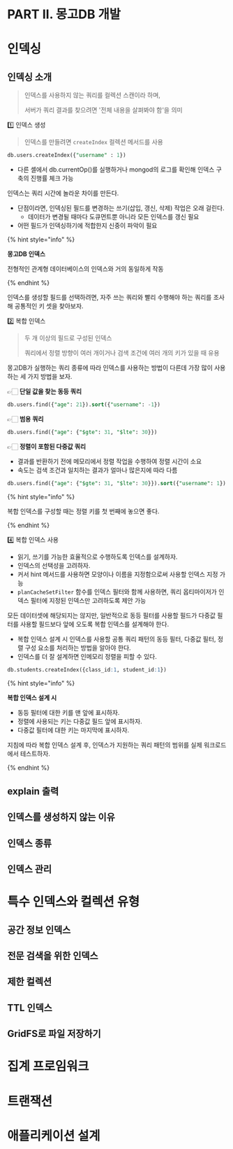 # PART II. 몽고DB 개발

# 인덱싱

## 인덱싱 소개

> 인덱스를 사용하지 않는 쿼리를 컬렉션 스캔이라 하며,
>
> 서버가 쿼리 결과를 찾으려면 '전체 내용을 살펴봐야 함'을 의미

1️⃣ 인덱스 생성

> 인덱스를 만들려면 `createIndex` 컬렉션 메서드를 사용

```sql
db.users.createIndex({"username" : 1})
```

- 다른 셸에서 db.currentOp()를 실행하거나 mongod의 로그를 확인해 인덱스 구축의 진행률 체크 가능

인덱스는 쿼리 시간에 놀라운 차이를 만든다.
- 단점이라면, 인덱싱된 필드를 변경하는 쓰기(삽입, 갱신, 삭제) 작업은 오래 걸린다.
  - 데이터가 변경될 때마다 도큐먼트뿐 아니라 모든 인덱스를 갱신 필요
- 어떤 필드가 인덱싱하기에 적합한지 신중이 파악이 필요

{% hint style="info" %}

**몽고DB 인덱스**

전형적인 관계형 데이터베이스의 인덱스와 거의 동일하게 작동

{% endhint %}

인덱스를 생성할 필드를 선택하려면, 자주 쓰는 쿼리와 빨리 수행해야 하는 쿼리를 조사해 공통적인 키 셋을 찾아보자.

2️⃣ 복합 인덱스

> 두 개 이상의 필드로 구성된 인덱스
>
> 쿼리에서 정렬 방향이 여러 개이거나 검색 조건에 여러 개의 키가 있을 때 유용

몽고DB가 실행하는 쿼리 종류에 따라 인덱스를 사용하는 방법이 다른데 가장 많이 사용하는 세 가지 방법을 보자.

👉🏻 **단일 값을 찾는 동등 쿼리**

```sql
db.users.find({"age": 21}).sort({"username": -1})
```

👉🏻 **범용 쿼리**

```sql
db.users.find({"age": {"$gte": 31, "$lte": 30}})
```

👉🏻 **정렬이 포함된 다중값 쿼리**
- 결과를 반환하기 전에 메모리에서 정렬 작업을 수행하여 정렬 시간이 소요
- 속도는 검색 조건과 일치하는 결과가 얼마나 많은지에 따라 다름

```sql
db.users.find({"age": {"$gte": 31, "$lte": 30}}).sort({"username": 1})
```

{% hint style="info" %}

복합 인덱스를 구성할 때는 정렬 키를 첫 번째에 놓으면 좋다.

{% endhint %}

4️⃣ 복합 인덱스 사용

- 읽기, 쓰기를 가능한 효율적으로 수행하도록 인덱스를 설계하자.
- 인덱스의 선택성을 고려하자.
- 커서 hint 메서드를 사용하면 모양이나 이름을 지정함으로써 사용할 인덱스 지정 가능
- `planCacheSetFilter` 함수를 인덱스 필터와 함께 사용하면, 쿼리 옵티마이저가 인덱스 필터에 지정된 인덱스만 고려하도록 제안 가능

모든 데이터셋에 해당되지는 않지만, 일반적으로 동등 필터를 사용할 필드가 다중값 필터를 사용할 필드보다 앞에 오도록 복합 인덱스를 설계해야 한다.
- 복합 인덱스 설계 시 인덱스를 사용할 공통 쿼리 패턴의 동등 필터, 다중값 필터, 정렬 구성 요소를 처리하는 방법을 알아야 한다.
- 인덱스를 더 잘 설계하면 인메모리 정렬을 피할 수 있다.

```sql
db.students.createIndex({class_id:1, student_id:1})
```

{% hint style="info" %}

**복합 인덱스 설계 시**

- 동등 필터에 대한 키를 맨 앞에 표시하자.
- 정렬에 사용되는 키는 다중값 필드 앞에 표시하자.
- 다중값 필터에 대한 키는 마지막에 표시하자.

지침에 따라 복합 인덱스 설계 후, 인덱스가 지원하는 쿼리 패턴의 범위를 실제 워크로드에서 테스트하자.

{% endhint %}








## explain 출력

## 인덱스를 생성하지 않는 이유

## 인덱스 종류

## 인덱스 관리

# 특수 인덱스와 컬렉션 유형

## 공간 정보 인덱스

## 전문 검색을 위한 인덱스

## 제한 컬렉션

## TTL 인덱스

## GridFS로 파일 저장하기

# 집계 프로임워크

# 트랜잭션

# 애플리케이션 설계